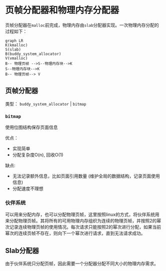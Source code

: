 # 页帧分配器和物理内存分配器

页帧分配器在`malloc`前完成，物理内存由`slab`分配器实现。一次物理内存分配的过程如下：

```mermaid
graph LR
K(kmalloc) 
S(slab) 
B(buddy_system_allocator)
V(vmalloc)
B-- 物理页帧 -->S--物理内存块-->K
S--物理内存块-->K
B-- 物理页帧--> V
```



## 页帧分配器

类型： `buddy_system_allocator` | `bitmap`

### `bitmap`

使用位图结构保存页面信息

优点：

- 实现简单
- 分配复杂度O(n), 回收O(1)

缺点:

- 无法记录额外信息，比如页面引用数量 (维护全局的数据结构，记录页面使用信息)
- 分配速度不理想

### 伙伴系统

可以用来分配内存，也可以分配物理页帧，这里按照linux的方式，将伙伴系统用来分配物理页帧。其将所有的可用物理内存组织为连续的物理页帧，并按照2的幂次记录连续物理页帧的使用情况。每次请求只能按照2的幂次进行分配，如果当前幂次的连续页帧不存在，则向下一个幂次进行请求，直到无法请求成功。



## Slab分配器

由于伙伴系统只分配页帧，因此需要一个分配器分配不同大小的物理内存需求。

